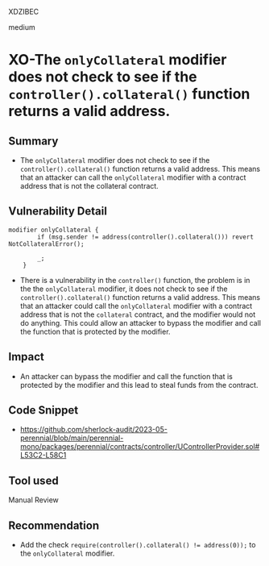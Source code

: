 XDZIBEC

medium

# XO-The `onlyCollateral` modifier does not check to see if the `controller().collateral()` function returns a valid address.

## Summary
- The `onlyCollateral` modifier does not check to see if the `controller().collateral()` function returns a valid address. This means that an attacker can call the `onlyCollateral` modifier with a contract address that is not the collateral contract. 
## Vulnerability Detail
```solidity
modifier onlyCollateral {
        if (msg.sender != address(controller().collateral())) revert NotCollateralError();

        _;
    }
```
- There is a vulnerability in the `controller()` function, the problem is in the  the `onlyCollateral` modifier,  it does not check to see if the `controller().collateral()` function returns a valid address. This means that an attacker could call the `onlyCollateral` modifier with a contract address that is not the `collateral` contract, and the modifier would not do anything. This could allow an attacker to bypass the modifier and call the function that is protected by the modifier.
## Impact
- An attacker can  bypass the modifier and call the function that is protected by the modifier and this lead to steal funds from the contract.
## Code Snippet
- https://github.com/sherlock-audit/2023-05-perennial/blob/main/perennial-mono/packages/perennial/contracts/controller/UControllerProvider.sol#L53C2-L58C1
## Tool used

Manual Review

## Recommendation
- Add the check `require(controller().collateral() != address(0));` to the `onlyCollateral` modifier.